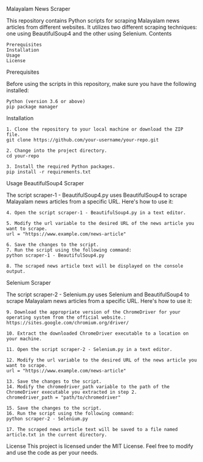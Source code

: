 Malayalam News Scraper

This repository contains Python scripts for scraping Malayalam news articles from different websites. It utilizes two different scraping techniques: one using BeautifulSoup4 and the other using Selenium.
Contents

    Prerequisites
    Installation
    Usage
    License

Prerequisites

Before using the scripts in this repository, make sure you have the following installed:

    Python (version 3.6 or above)
    pip package manager

Installation

    1. Clone the repository to your local machine or download the ZIP file.
    git clone https://github.com/your-username/your-repo.git
    
    2. Change into the project directory.
    cd your-repo
    
    3. Install the required Python packages.
    pip install -r requirements.txt
    
   
   
Usage
BeautifulSoup4 Scraper

The script scraper-1 - BeautifulSoup4.py uses BeautifulSoup4 to scrape Malayalam news articles from a specific URL. Here's how to use it:

    4. Open the script scraper-1 - BeautifulSoup4.py in a text editor.

    5. Modify the url variable to the desired URL of the news article you want to scrape.
    url = "https://www.example.com/news-article"
    
    6. Save the changes to the script.
    7. Run the script using the following command:
    python scraper-1 - BeautifulSoup4.py
    
    8. The scraped news article text will be displayed on the console output.

Selenium Scraper

The script scraper-2 - Selenium.py uses Selenium and BeautifulSoup4 to scrape Malayalam news articles from a specific URL. Here's how to use it:

    9. Download the appropriate version of the ChromeDriver for your operating system from the official website.: https://sites.google.com/chromium.org/driver/

    10. Extract the downloaded ChromeDriver executable to a location on your machine.

    11. Open the script scraper-2 - Selenium.py in a text editor.

    12. Modify the url variable to the desired URL of the news article you want to scrape.
    url = "https://www.example.com/news-article"
    
    13. Save the changes to the script.
    14. Modify the chromedriver_path variable to the path of the ChromeDriver executable you extracted in step 2.
    chromedriver_path = "path/to/chromedriver"
    
    15. Save the changes to the script.
    16. Run the script using the following command:
    python scraper-2 - Selenium.py
    
    17. The scraped news article text will be saved to a file named article.txt in the current directory.
    
License
This project is licensed under the MIT License. Feel free to modify and use the code as per your needs.
